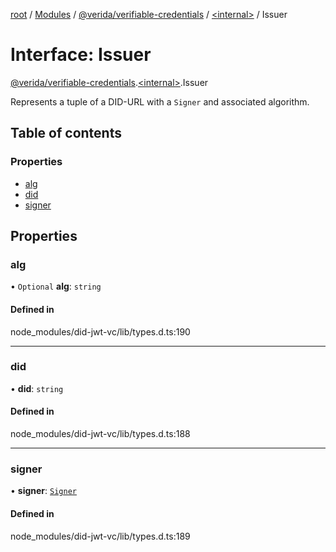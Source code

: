 [root](../README.md) / [Modules](../modules.md) / [@verida/verifiable-credentials](../modules/verida_verifiable_credentials.md) / [<internal\>](../modules/verida_verifiable_credentials._internal_.md) / Issuer

# Interface: Issuer

[@verida/verifiable-credentials](../modules/verida_verifiable_credentials.md).[<internal\>](../modules/verida_verifiable_credentials._internal_.md).Issuer

Represents a tuple of a DID-URL with a `Signer` and associated algorithm.

## Table of contents

### Properties

- [alg](verida_verifiable_credentials._internal_.Issuer.md#alg)
- [did](verida_verifiable_credentials._internal_.Issuer.md#did)
- [signer](verida_verifiable_credentials._internal_.Issuer.md#signer)

## Properties

### alg

• `Optional` **alg**: `string`

#### Defined in

node_modules/did-jwt-vc/lib/types.d.ts:190

___

### did

• **did**: `string`

#### Defined in

node_modules/did-jwt-vc/lib/types.d.ts:188

___

### signer

• **signer**: [`Signer`](../modules/verida_verifiable_credentials._internal_.md#signer)

#### Defined in

node_modules/did-jwt-vc/lib/types.d.ts:189

